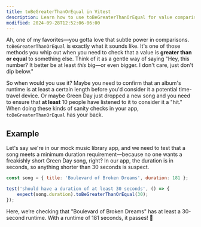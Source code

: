 ```yaml
---
title: toBeGreaterThanOrEqual in Vitest
description: Learn how to use toBeGreaterThanOrEqual for value comparisons.
modified: 2024-09-28T12:52:06-06:00
---
```


Ah, one of my favorites—you gotta love that subtle power in comparisons. `toBeGreaterThanOrEqual` is exactly what it sounds like. It's one of those methods you whip out when you need to check that a value is **greater than or equal** to something else. Think of it as a gentle way of saying "Hey, this number? It better be at least *this* big—or even bigger. I don't care, just don't dip below."

So when would you use it? Maybe you need to confirm that an album's runtime is at least a certain length before you'd consider it a potential time-travel device. Or maybe Green Day just dropped a new song and you need to ensure that **at least** 10 people have listened to it to consider it a "hit." When doing these kinds of sanity checks in your app, `toBeGreaterThanOrEqual` has your back.

## Example

Let's say we're in our mock music library app, and we need to test that a song meets a minimum duration requirement—because no one wants a freakishly short Green Day song, right? In our app, the duration is in seconds, so anything shorter than 30 seconds is suspect.

```javascript
const song = { title: 'Boulevard of Broken Dreams', duration: 181 };

test('should have a duration of at least 30 seconds', () => {
	expect(song.duration).toBeGreaterThanOrEqual(30);
});
```

Here, we’re checking that "Boulevard of Broken Dreams" has at least a 30-second runtime. With a runtime of 181 seconds, it passes! 🎉
